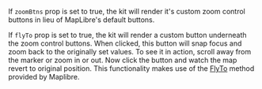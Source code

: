 If `zoomBtns` prop is set to true, the kit will render it's custom zoom control buttons in lieu of MapLibre's default buttons.

If `flyTo` prop is set to true, the kit will render a custom button underneath the zoom control buttons. When clicked, this button will snap focus and zoom back to the originally set values. To see it in action, scroll away from the marker or zoom in or out. Now click the button and watch the map revert to original position. This functionality makes use of the [FlyTo](https://maplibre.org/maplibre-gl-js-docs/api/map/#map#flyto) method provided by Maplibre.